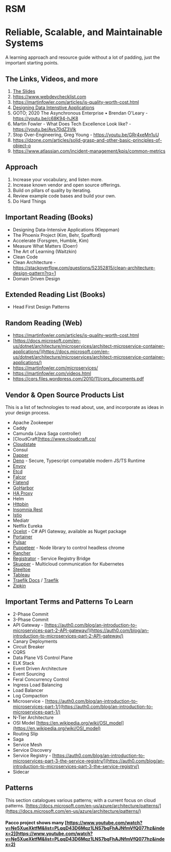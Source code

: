 # RSM

# Reliable, Scalable, and Maintainable Systems
A learning approach and resource guide without a lot of padding, just the important starting points.
 
## The Links, Videos, and more
1. [The Slides](https://docs.google.com/presentation/d/1-uO8autZVvibD0zgQqmoMBnar17uZgJ6d9mA8KPf3q8/edit?usp=sharing)
1. https://www.webdevchecklist.com
1. https://martinfowler.com/articles/is-quality-worth-cost.html
1. [Designing Data Intenstive Applications](https://dataintensive.net/)
1. GOTO; 2020 The Asynchronous Enterprise • Brendan O'Leary - https://youtu.be/c68K94-hJK8
1. Martin Fowler - What Does Tech Excellence Look like? - https://youtu.be/Avs70dZ3Vlk
1. Stop Over-Engineering, Greg Young - https://youtu.be/GRr4xeMn1uU
2. https://dzone.com/articles/solid-grasp-and-other-basic-principles-of-object-o
3. https://www.atlassian.com/incident-management/kpis/common-metrics

## Approach
1. Increase your vocabulary, and listen more.
1. Increase known vendor and open source offerings.
1. Build on pillars of quality by iterating.
1. Review example code bases and build your own.
1. Do Hard Things

## Important Reading (Books)
* Designing Data-Intensive Applications (Kleppman)
* The Phoenix Project (Kim, Behr, Spafford)
* Accelerate (Forsgren, Humble, Kim)
* Measure What Matters (Doerr)
* The Art of Learning (Waitzkin)
* Clean Code
* Clean Architecture - https://stackoverflow.com/questions/52352815/clean-architecture-design-pattern?rq=1
* Domain Driven Design

## Extended Reading List (Books)
* Head First Design Patterns

## Random Reading (Web)
* https://martinfowler.com/articles/is-quality-worth-cost.html
* [https://docs.microsoft.com/en-us/dotnet/architecture/microservices/architect-microservice-container-applications/](https://docs.microsoft.com/en-us/dotnet/architecture/microservices/architect-microservice-container-applications/)
* https://martinfowler.com/microservices/
* https://martinfowler.com/videos.html
* https://cqrs.files.wordpress.com/2010/11/cqrs_documents.pdf

## Vendor & Open Source Products List
This is a list of technologies to read about, use, and incorporate as ideas in your design process.
* Apache Zookeeper
* Caddy
* Camunda (Java Saga controller)
* [CloudCraft]https://www.cloudcraft.co/
* [Cloudstate](https://cloudstate.io/)
* Consul
* [Dapper](https://dapper-tutorial.net/dapper)
* [Deno](https://deno.land/) - Secure, Typescript compatable modern JS/TS Runtime
* [Envoy](https://www.envoyproxy.io/)
* [Etcd](https://etcd.io/)
* [Falcor](https://auth0.com/blog/getting-started-with-falcor/)
* [Flatend](https://github.com/lithdew/flatend)
* [GoHarbor](https://goharbor.io/)
* [HA Proxy](https://www.haproxy.org/)
* Helm
* [Httpbin](http://httpbin.org/)
* [Insomnia.Rest](https://insomnia.rest/)
* [Istio](https://istio.io/)
* Mediatr
* Netflix Eureka
* [Ocelot](https://github.com/ThreeMammals/Ocelot) - C# API Gateway, available as Nuget package
* [Portainer](https://www.portainer.io/overview/)
* [Pulsar](https://github.com/apache/pulsar)
* [Puppeteer](https://developers.google.com/web/tools/puppeteer/) - Node library to control headless chrome
* [Rancher](https://rancher.com/)
* [Registrator](http://gliderlabs.github.io/registrator/latest/) - Service Registry Bridge
* [Skupper](https://skupper.io/) - Multicloud communication for Kubernetes
* [Steeltoe](https://steeltoe.io/)
* [Tableau](https://www.tableau.com/)
* [Traefik Docs](https://docs.traefik.io/) / [Traefik](https://containo.us/traefik/)
* [Zipkin](https://zipkin.io/)

## Important Terms and Patterns To Learn
* 2-Phase Commit
* 3-Phase Commit
* API Gateway - [https://auth0.com/blog/an-introduction-to-microservices-part-2-API-gateway/](https://auth0.com/blog/an-introduction-to-microservices-part-2-API-gateway/)
* Canary Deployments
* Circuit Breaker
* CQRS
* Data Plane VS Control Plane
* ELK Stack
* Event Driven Architecture
* Event Sourcing
* Feral Concurrency Control
* Ingress Load Balancing
* Load Balancer
* Log Compaction
* Microservice - [https://auth0.com/blog/an-introduction-to-microservices-part-1/](https://auth0.com/blog/an-introduction-to-microservices-part-1/)
* N-Tier Architecture
* OSI Model [https://en.wikipedia.org/wiki/OSI_model](https://en.wikipedia.org/wiki/OSI_model)
* Routing Slip
* Saga
* Service Mesh
* Service Discovery 
* Service Registry - [https://auth0.com/blog/an-introduction-to-microservices-part-3-the-service-registry/](https://auth0.com/blog/an-introduction-to-microservices-part-3-the-service-registry/)
* Sidecar

## Patterns
This section catalogues various patterns; with a current focus on cloud patterns.
[https://docs.microsoft.com/en-us/azure/architecture/patterns/](https://docs.microsoft.com/en-us/azure/architecture/patterns/)

#### Pacco project shows many [https://www.youtube.com/watch?v=Ne5XueXktfM&list=PLqqD43D6Mqz1LNS7bqFhAJNfmVfQ077hz&index=2](https://www.youtube.com/watch?v=Ne5XueXktfM&list=PLqqD43D6Mqz1LNS7bqFhAJNfmVfQ077hz&index=2)


